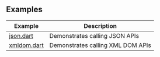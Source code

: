 ## Examples

| Example       | Description                       |
| ------------- | --------------------------------- |
| [json.dart]   | Demonstrates calling JSON APIs    |
| [xmldom.dart] | Demonstrates calling XML DOM APIs |

[json.dart]: https://github.com/halildurmus/dartwinrt/blob/main/packages/windows_data/example/json.dart
[xmldom.dart]: https://github.com/halildurmus/dartwinrt/blob/main/packages/windows_data/example/xmldom.dart
